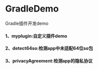 # GradleDemo

Gradle插件开发demo

#### 1、myplugin:自定义插件demo
#### 2、detect64so:检测app中未适配64位so包
#### 3、privacyAgreement:检测app的隐私协议
